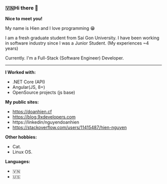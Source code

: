 ### 🇻🇳Hi there 👋
**Nice to meet you!**


My name is Hien and I love programming 😁

I am a fresh graduate student from Sai Gon University. I have been working in software industry since I was a Junior Student. (My experiences ~4 years)

Currently. I'm a Full-Stack (Software Engineer) Developer.
<hr>

**I Worked with:**
- .NET Core (API)
- Angular(JS, 8+)
- OpenSource projects (js base)

**My public sites:**
- https://doanhien.cf
- https://blog.9xdevelopers.com
- https://linkedin/nguyendoanhien
- https://stackoverflow.com/users/11415487/hien-nguyen

**Other hobbies:**
- Cat.
- Linux OS.

**Languages:**
- 🇻🇳
- 🇺🇸
